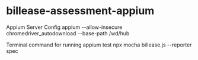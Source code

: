 # billease-assessment-appium

Appium Server Config
appium --allow-insecure chromedriver_autodownload --base-path /wd/hub

Terminal command for running appium test
npx mocha billease.js --reporter spec